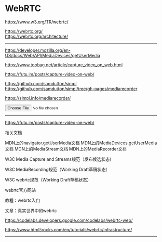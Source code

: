 # WebRTC  

https://www.w3.org/TR/webrtc/   


https://webrtc.org/  
https://webrtc.org/architecture/  








*******************************************************************************

https://developer.mozilla.org/en-US/docs/Web/API/MediaDevices/getUserMedia





https://www.toobug.net/article/capture_video_on_web.html

https://futu.im/posts/capture-video-on-web/

https://github.com/samdutton/simpl
https://github.com/samdutton/simpl/tree/gh-pages/mediarecorder

https://simpl.info/mediarecorder/


<input type="file" accept="video/mp4,video/x-m4v,video/*"/>



*******************************************************************************

https://futu.im/posts/capture-video-on-web/


相关文档

MDN上的navigator.getUserMedia文档
MDN上的MediaDevices.getUserMedia文档
MDN上的MediaStream文档
MDN上的MediaRecorder文档

W3C Media Capture and Streams规范（发布候选状态）

W3C MediaRecording规范（Working Draft草稿状态）

W3C webrtc规范（Working Draft草稿状态）

webrtc官方网站

教程：webrtc入门

文章：真实世界中的webrtc


https://codelabs.developers.google.com/codelabs/webrtc-web/

https://www.html5rocks.com/en/tutorials/webrtc/infrastructure/



*******************************************************************************
